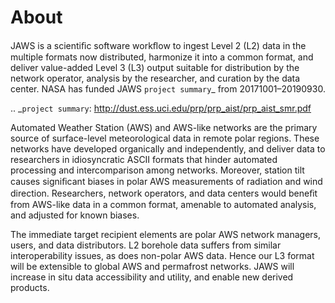 About
=====

JAWS is a scientiﬁc software workﬂow to ingest Level 2 (L2) data in the multiple 
formats now distributed, harmonize it into a common format, and deliver value-added 
Level 3 (L3) output suitable for distribution by the network operator, analysis by 
the researcher, and curation by the data center. 
NASA has funded JAWS `project summary`_ from 20171001–20190930.

.. _`project summary`: http://dust.ess.uci.edu/prp/prp_aist/prp_aist_smr.pdf 

Automated Weather Station (AWS) and AWS-like networks are the primary source 
of surface-level meteorological data in remote polar regions. 
These networks have developed organically and independently, and deliver data to 
researchers in idiosyncratic ASCII formats that hinder automated processing and 
intercomparison among networks. Moreover, station tilt causes signiﬁcant biases in 
polar AWS measurements of radiation and wind direction. Researchers, network operators, 
and data centers would beneﬁt from AWS-like data in a common format, amenable to 
automated analysis, and adjusted for known biases.

The immediate target recipient elements are polar AWS network managers, users, and 
data distributors. L2 borehole data suffers from similar interoperability issues, 
as does non-polar AWS data. Hence our L3 format will be extensible to global AWS and 
permafrost networks. JAWS will increase in situ data accessibility and utility, and 
enable new derived products.